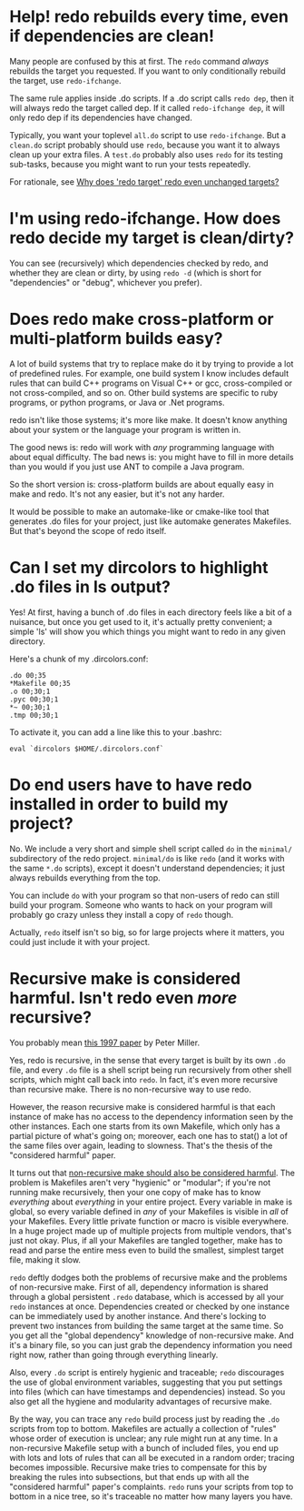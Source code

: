 # Help! redo rebuilds every time, even if dependencies are clean!

Many people are confused by this at first.  The `redo` command *always*
rebuilds the target you requested.  If you want to only conditionally
rebuild the target, use `redo-ifchange`.

The same rule applies inside .do scripts.  If a .do script calls `redo dep`,
then it will always redo the target called dep.  If it called `redo-ifchange
dep`, it will only redo dep if its dependencies have changed.

Typically, you want your toplevel `all.do` script to use `redo-ifchange`. 
But a `clean.do` script probably should use `redo`, because you want it to
always clean up your extra files.  A `test.do` probably also uses `redo` for
its testing sub-tasks, because you might want to run your tests repeatedly.

For rationale, see [Why does 'redo target' redo even unchanged
targets?](../FAQSemantics/#why-does-redo-target-redo-even-unchanged-targets)


# I'm using redo-ifchange. How does redo decide my target is clean/dirty?

You can see (recursively) which dependencies checked by redo, and whether
they are clean or dirty, by using `redo -d` (which is short for
"dependencies" or "debug", whichever you prefer).


# Does redo make cross-platform or multi-platform builds easy?

A lot of build systems that try to replace make do it by trying to provide a
lot of predefined rules.  For example, one build system I know includes
default rules that can build C++ programs on Visual C++ or gcc,
cross-compiled or not cross-compiled, and so on.  Other build systems are
specific to ruby programs, or python programs, or Java or .Net programs.

redo isn't like those systems; it's more like make.  It doesn't know
anything about your system or the language your program is written in.

The good news is: redo will work with *any* programming language with about
equal difficulty.  The bad news is: you might have to fill in more details
than you would if you just use ANT to compile a Java program.

So the short version is: cross-platform builds are about equally easy in
make and redo.  It's not any easier, but it's not any harder.

It would be possible to make an automake-like or cmake-like tool that
generates .do files for your project, just like automake generates
Makefiles.  But that's beyond the scope of redo itself.


# Can I set my dircolors to highlight .do files in ls output?

Yes!  At first, having a bunch of .do files in each
directory feels like a bit of a nuisance, but once you get
used to it, it's actually pretty convenient; a simple 'ls'
will show you which things you might want to redo in any
given directory.

Here's a chunk of my .dircolors.conf:

	.do 00;35
	*Makefile 00;35
	.o 00;30;1
	.pyc 00;30;1
	*~ 00;30;1
	.tmp 00;30;1

To activate it, you can add a line like this to your .bashrc:

	eval `dircolors $HOME/.dircolors.conf`


# Do end users have to have redo installed in order to build my project?

No.  We include a very short and simple shell script
called `do` in the `minimal/` subdirectory of the redo project.
`minimal/do` is like
`redo` (and it works with the same `*.do` scripts), except it doesn't
understand dependencies; it just always rebuilds everything from the top.

You can include `do` with your program so that non-users of redo can
still build your program.  Someone who wants to hack on your program will
probably go crazy unless they install a copy of `redo` though.

Actually, `redo` itself isn't so big, so for large projects where it
matters, you could just include it with your project.


# Recursive make is considered harmful.  Isn't redo even *more* recursive?

You probably mean [this 1997 paper](http://miller.emu.id.au/pmiller/books/rmch/)
by Peter Miller.

Yes, redo is recursive, in the sense that every target is built by its own
`.do` file, and every `.do` file is a shell script being run recursively
from other shell scripts, which might call back into `redo`.  In fact, it's
even more recursive than recursive make.  There is no
non-recursive way to use redo.

However, the reason recursive make is considered harmful is that each
instance of make has no access to the dependency information seen by the
other instances.  Each one starts from its own Makefile, which only has a
partial picture of what's going on; moreover, each one has to
stat() a lot of the same files over again, leading to slowness.  That's
the thesis of the "considered harmful" paper.

It turns out that [non-recursive make should also be considered harmful](https://www.microsoft.com/en-us/research/wp-content/uploads/2016/03/hadrian.pdf).
The problem is Makefiles aren't
very "hygienic" or "modular"; if you're not running make recursively, then
your one copy of make has to know *everything* about *everything* in your
entire project.  Every variable in make is global, so every variable defined
in *any* of your Makefiles is visible in *all* of your Makefiles.  Every
little private function or macro is visible everywhere.  In a huge project
made up of multiple projects from multiple vendors, that's just not okay.
Plus, if all your Makefiles are tangled together, make has
to read and parse the entire mess even to build the
smallest, simplest target file, making it slow.

`redo` deftly dodges both the problems of recursive make
and the problems of non-recursive make.  First of all,
dependency information is shared through a global persistent `.redo`
database, which is accessed by all your `redo` instances at once. 
Dependencies created or checked by one instance can be immediately used by
another instance.  And there's locking to prevent two instances from
building the same target at the same time.  So you get all the "global
dependency" knowledge of non-recursive make.  And it's a
binary file, so you can just grab the dependency
information you need right now, rather than going through
everything linearly.

Also, every `.do` script is entirely hygienic and traceable; `redo`
discourages the use of global environment variables, suggesting that you put
settings into files (which can have timestamps and dependencies) instead. 
So you also get all the hygiene and modularity advantages of recursive make.

By the way, you can trace any `redo` build process just by reading the `.do`
scripts from top to bottom.  Makefiles are actually a collection of "rules"
whose order of execution is unclear; any rule might run at any time.  In a
non-recursive Makefile setup with a bunch of included files, you end up with
lots and lots of rules that can all be executed in a random order; tracing
becomes impossible.  Recursive make tries to compensate for this by breaking
the rules into subsections, but that ends up with all the "considered harmful"
paper's complaints.  `redo` runs your scripts from top to bottom in a
nice tree, so it's traceable no matter how many layers you have.
